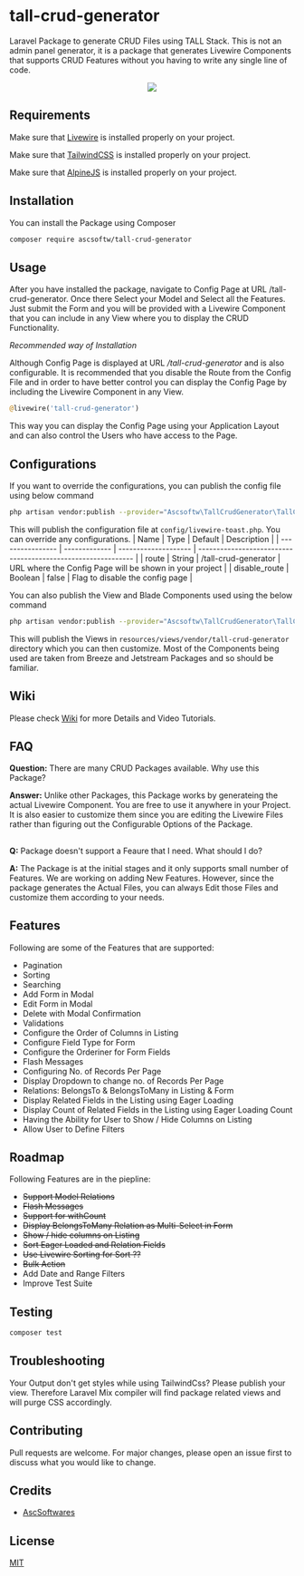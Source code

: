 # tall-crud-generator
Laravel Package to generate CRUD Files using TALL Stack. This is not an admin panel generator, it is a package that generates Livewire Components that supports CRUD Features without you having to write any single line of code.

<p align="center">
  <img src="https://media.giphy.com/media/e4sld9tmOsDMMbBztN/giphy.gif">
</p>

## Requirements

Make sure that [Livewire](https://laravel-livewire.com/) is installed properly on your project.

Make sure that [TailwindCSS](https://tailwindcss.com/) is installed properly on your project.

Make sure that [AlpineJS](https://github.com/alpinejs/alpine/) is installed properly on your project.

## Installation

You can install the Package using Composer

```bash
composer require ascsoftw/tall-crud-generator
```

## Usage

After you have installed the package, navigate to Config Page at URL /tall-crud-generator. Once there Select your Model and Select all the Features. Just submit the Form and you will be provided with a Livewire Component that you can include in any View where you to display the CRUD Functionality.

*Recommended way of Installation*

Although Config Page is displayed at URL */tall-crud-generator* and is also configurable. It is recommended that you disable the Route from the Config File and in order to have better control you can display the Config Page by including the Livewire Component in any View.

```php
@livewire('tall-crud-generator')
```

This way you can display the Config Page using your Application Layout and can also control the Users who have access to the Page.


## Configurations

If you want to override the configurations, you can publish the config file using below command

```bash
php artisan vendor:publish --provider="Ascsoftw\TallCrudGenerator\TallCrudGeneratorServiceProvider" --tag=config
```

This will publish the configuration file at `config/livewire-toast.php`. You can override any configurations.
| Name             | Type          | Default              | Description                                                  |
| ---------------- | ------------- | -------------------- | ------------------------------------------------------------ |
| route            | String        | /tall-crud-generator | URL where the Config Page will be shown in your project      |
| disable_route    | Boolean       | false                | Flag to disable the config page                              |


You can also publish the View and Blade Components used using the below command
```bash
php artisan vendor:publish --provider="Ascsoftw\TallCrudGenerator\TallCrudGeneratorServiceProvider" --tag=views
```

This will publish the Views in `resources/views/vendor/tall-crud-generator` directory which you can then customize. Most of the Components being used are taken from Breeze and Jetstream Packages and so should be familiar.

## Wiki

Please check [Wiki](https://github.com/ascsoftw/tall-crud-generator/wiki) for more Details and Video Tutorials.

## FAQ
**Question:** There are many CRUD Packages available. Why use this Package?

**Answer:** Unlike other Packages, this Package works by generateing the actual Livewire Component. You are free to use it anywhere in your Project. It is also easier to customize them since you are editing the Livewire Files rather than figuring out the Configurable Options of the Package.

##
**Q:** Package doesn't support a Feaure that I need. What should I do?

**A:** The Package is at the initial stages and it only supports small number of Features. We are working on adding New Features. However, since the package generates the Actual Files, you can always Edit those Files and customize them according to your needs.

## Features

Following are some of the Features that are supported:
- Pagination
- Sorting
- Searching
- Add Form in Modal
- Edit Form in Modal
- Delete with Modal Confirmation
- Validations
- Configure the Order of Columns in Listing
- Configure Field Type for Form
- Configure the Orderiner for Form Fields
- Flash Messages
- Configuring No. of Records Per Page
- Display Dropdown to change no. of Records Per Page
- Relations: BelongsTo & BelongsToMany in Listing & Form
- Display Related Fields in the Listing using Eager Loading
- Display Count of Related Fields in the Listing using Eager Loading Count
- Having the Ability for User to Show / Hide Columns on Listing
- Allow User to Define Filters

## Roadmap

Following Features are in the piepline:
- ~~Support Model Relations~~
- ~~Flash Messages~~
- ~~Support for withCount~~
- ~~Display BelongsToMany Relation as Multi-Select in Form~~
- ~~Show / hide columns on Listing~~
- ~~Sort Eager Loaded and Relation Fields~~
- ~~Use Livewire Sorting for Sort ??~~
- ~~Bulk Action~~
- Add Date and Range Filters
- Improve Test Suite

## Testing

```bash
composer test
```

## Troubleshooting
Your Output don't get styles while using TailwindCss? Please publish your view. Therefore Laravel Mix compiler will find package related views and will purge CSS accordingly.

## Contributing
Pull requests are welcome. For major changes, please open an issue first to discuss what you would like to change.

## Credits

- [AscSoftwares](http://www.ascsoftwares.com)

## License
[MIT](https://choosealicense.com/licenses/mit/)
